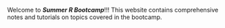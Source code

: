 
Welcome to **_Summer R Bootcamp_**!!! This website contains comprehensive notes and tutorials on topics covered in the bootcamp.